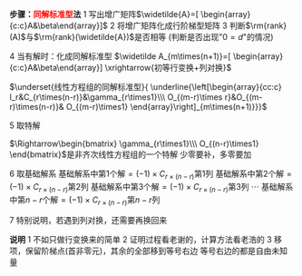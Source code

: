 **步骤：<font color=red>同解标准型</font>法**
1 写出增广矩阵$\widetilde{A}=[
\begin{array}{c:c}A&\beta\end{array}]$
2 将增广矩阵化成行阶梯型矩阵
3 判断$\rm{rank}(A)$与$\rm{rank}(\widetilde{A})$是否相等
(判断是否出现"$0=d$"的情况)

4 当有解时：化成同解标准型
$\widetilde A_{m\times(n+1)}=[
\begin{array}{c:c}A&\beta\end{array}]
\xrightarrow{初等行变换+列对换}$

$\underset{线性方程组的同解标准型}{
\underline{\left[\begin{array}{cc:c}
I_r&C_{r\times(n-r)}&\gamma_{r\times1}\\\ 
O_{(m-r)\times r}&O_{(m-r)\times(n-r)}&
O_{(m-r)\times1}
\end{array}\right]_{m\times(n+1)}}}$

5 取特解

$\Rightarrow\begin{bmatrix}
\gamma_{r\times1}\\\ O_{(n-r)\times1}
\end{bmatrix}$是非齐次线性方程组的一个特解
少零要补，多零要加

6 取基础解系
基础解系中第1个解$=(-1)\times C_{r\times(n-r)}$第1列
基础解系中第2个解$=(-1)\times C_{r\times(n-r)}$第2列
基础解系中第3个解$=(-1)\times C_{r\times(n-r)}$第3列
$\cdots$
基础解系中第$n-r$个解$=(-1)\times C_{r\times(n-r)}$第$n-r$列

7 特别说明，若遇到列对换，还需要再换回来

**说明**
1 不如只做行变换来的简单
2 证明过程看老谢的，计算方法看老浩的
3 移项，保留阶梯点(首非零元)，其余的全部移到等号右边
等号右边的都是自由未知量
